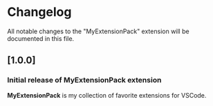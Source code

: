 # Changelog

All notable changes to the "MyExtensionPack" extension will be documented in this file.

## [1.0.0]

### Initial release of MyExtensionPack extension

**MyExtensionPack** is my collection of favorite extensions for VSCode.
